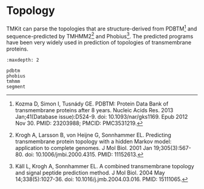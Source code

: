 # Topology

TMKit can parse the topologies that are structure-derived from PDBTM[^1] and sequence-predicted by TMHMM2[^2] and Phobius[^3]. The predicted programs have been very widely used in prediction of topologies of transmembrane proteins.


[^1]: Kozma D, Simon I, Tusnády GE. PDBTM: Protein Data Bank of transmembrane proteins after 8 years. Nucleic Acids Res. 2013 Jan;41(Database issue):D524-9. doi: 10.1093/nar/gks1169. Epub 2012 Nov 30. PMID: 23203988; PMCID: PMC3531219.
[^2]: Krogh A, Larsson B, von Heijne G, Sonnhammer EL. Predicting transmembrane protein topology with a hidden Markov model: application to complete genomes. J Mol Biol. 2001 Jan 19;305(3):567-80. doi: 10.1006/jmbi.2000.4315. PMID: 11152613.
[^3]: Käll L, Krogh A, Sonnhammer EL. A combined transmembrane topology and signal peptide prediction method. J Mol Biol. 2004 May 14;338(5):1027-36. doi: 10.1016/j.jmb.2004.03.016. PMID: 15111065.



```{toctree}
:maxdepth: 2

pdbtm
phobius
tmhmm
segment
```
